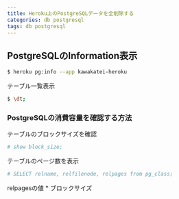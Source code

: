 ```yaml
---
title: Heroku上のPostgreSQLデータを全削除する
categories: db postgresql
tags: db postgresql
---
```


## PostgreSQLのInformation表示

```bash
$ heroku pg:info --app kawakatei-heroku
```

テーブル一覧表示
```bash
$ \dt;
```

### PostgreSQLの消費容量を確認する方法
テーブルのブロックサイズを確認
```bash
# show block_size;
```

テーブルのページ数を表示
```bash
# SELECT relname, relfilenode, relpages from pg_class;
```
relpagesの値 * ブロックサイズ
